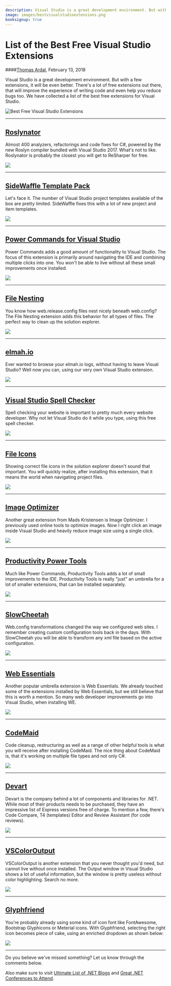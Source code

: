 ```yaml
---
description: Visual Studio is a great development environment. But with a few extensions, it will be even better. There's a lot of free extensions out there, that will improve the experience of writing code and even help you reduce bugs too. We have collected a list of the best free extensions for Visual Studio.
image: images/bestvisualstudioextensions.png
booksignup: true
---
```


# List of the Best Free Visual Studio Extensions

####[Thomas Ardal](http://elmah.io/about/), February 13, 2018

Visual Studio is a great development environment. But with a few extensions, it will be even better. There's a lot of free extensions out there, that will improve the experience of writing code and even help you reduce bugs too. We have collected a list of the best free extensions for Visual Studio.

![Best Free Visual Studio Extensions](/images/bestvisualstudioextensions.png)
 
<hr/>

## <a href="https://marketplace.visualstudio.com/items?itemName=josefpihrt.Roslynator2017" target="_blank" rel="noopener noreferrer">Roslynator</a>

Almost 400 analyzers, refactorings and code fixes for C#, powered by the new Roslyn compiler bundled with Visual Studio 2017. What's not to like. Roslynator is probably the closest you will get to ReSharper for free.

<img src="/images/roslynator.png" style="box-shadow:none;"/>

<hr/>

## <a href="https://marketplace.visualstudio.com/items?itemName=MadsKristensen.SideWaffleTemplatePack" target="_blank" rel="noopener noreferrer">SideWaffle Template Pack</a>

Let's face it. The number of Visual Studio project templates available of the box are pretty limited. SideWaffle fixes this with a lot of new project and item templates.

<img src="/images/sidewaffle.png" style="box-shadow:none;"/>

<hr/>

## <a href="https://marketplace.visualstudio.com/items?itemName=VisualStudioProductTeam.PowerCommandsforVisualStudio" target="_blank" rel="noopener noreferrer">Power Commands for Visual Studio</a>

Power Commands adds a good amount of functionality to Visual Studio. The focus of this extension is primarily around navigating the IDE and combining multiple clicks into one. You won't be able to live without all these small improvements once installed.

<img src="/images/powercommands.png" style="box-shadow:none;"/>

<hr/>

## <a href="https://marketplace.visualstudio.com/items?itemName=MadsKristensen.FileNesting" target="_blank" rel="noopener noreferrer">File Nesting</a>

You know how web.release.config files nest nicely beneath web.config? The File Nesting extension adds this behavior for all types of files. The perfect way to clean up the solution explorer.

<img src="/images/filenesting.png" style="box-shadow:none;"/>

<hr/>

## <a href="https://marketplace.visualstudio.com/items?itemName=ThomasArdal.elmahio" target="_blank" rel="noopener noreferrer">elmah.io</a>

Ever wanted to browse your elmah.io logs, without having to leave Visual Studio? Well now you can, using our very own Visual Studio extension.

<img src="/images/elmahioextensions.png" style="box-shadow:none;"/>

<hr/>

## <a href="https://marketplace.visualstudio.com/items?itemName=EWoodruff.VisualStudioSpellCheckerVS2017andLater" target="_blank" rel="noopener noreferrer">Visual Studio Spell Checker</a>

Spell checking your website is important to pretty much every website developer. Why not let Visual Studio do it while you type, using this free spell checker.

<img src="/images/spellchecker.png" style="box-shadow:none;"/>

<hr/>

## <a href="https://marketplace.visualstudio.com/items?itemName=MadsKristensen.FileIcons" target="_blank" rel="noopener noreferrer">File Icons</a>

Showing correct file icons in the solution explorer doesn't sound that important. You will quickly realize, after installing this extension, that it means the world when navigating project files.

<img src="/images/fileicons.png" style="box-shadow:none;"/>

<hr/>

## <a href="https://marketplace.visualstudio.com/items?itemName=MadsKristensen.ImageOptimizer" target="_blank" rel="noopener noreferrer">Image Optimizer</a>

Another great extension from Mads Kristensen is Image Optimizer. I previously used online tools to optimize images. Now I right click an image inside Visual Studio and heavily reduce image size using a single click.

<img src="/images/imageoptimizer.png" style="box-shadow:none;"/>

<hr/>

## <a href="https://marketplace.visualstudio.com/items?itemName=VisualStudioProductTeam.ProductivityPowerPack2017" target="_blank" rel="noopener noreferrer">Productivity Power Tools</a>

Much like Power Commands, Productivity Tools adds a lot of small improvements to the IDE. Productivity Tools is really "just" an umbrella for a lot of smaller extensions, that can be installed separately.

<img src="/images/productivitypowertools.png" style="box-shadow:none;"/>

<hr/>

## <a href="https://marketplace.visualstudio.com/items?itemName=VisualStudioProductTeam.SlowCheetah-XMLTransforms" target="_blank" rel="noopener noreferrer">SlowCheetah</a>

Web.config transformations changed the way we configured web sites. I remember creating custom configuration tools back in the days. With SlowCheetah you will be able to transform any xml file based on the active configuration.

<img src="/images/slowcheetah.png" style="box-shadow:none;"/>

<hr/>

## <a href="https://marketplace.visualstudio.com/items?itemName=MadsKristensen.WebExtensionPack2017" target="_blank" rel="noopener noreferrer">Web Essentials</a>

Another popular umbrella extension is Web Essentials. We already touched some of the extensions installed by Web Essentials, but we still believe that this is worth a mention. So many web developer improvements go into Visual Studio, when installing WE.

<img src="/images/webessentials.png" style="box-shadow:none;"/>

<hr/>

## <a href="https://marketplace.visualstudio.com/items?itemName=SteveCadwallader.CodeMaid" target="_blank" rel="noopener noreferrer">CodeMaid</a>

Code cleanup, restructuring as well as a range of other helpful tools is what you will receive after installing CodeMaid. The nice thing about CodeMaid is, that it's working on multiple file types and not only C#.

<img src="/images/codemaid.png" style="box-shadow:none;"/>

<hr/>

## <a href="https://www.devart.com/" target="_blank" rel="noopener noreferrer">Devart</a>

Devart is the company behind a lot of components and libraries for .NET. While most of their products needs to be purchased, they have an impressive list of Express versions free of charge. To mention a few, there's Code Compare, T4 (templates) Editor and Review Assistant (for code reviews).

<img src="/images/devart.png" style="box-shadow:none;"/>

<hr/>

## <a href="https://marketplace.visualstudio.com/items?itemName=MikeWard-AnnArbor.VSColorOutput" target="_blank" rel="noopener noreferrer">VSColorOutput</a>

VSColorOutput is another extension that you never thought you'd need, but cannot live without once installed. The Output window in Visual Studio shows a lot of useful information, but the window is pretty useless without color highlighting. Search no more.

<img src="/images/vscoloroutput.png" style="box-shadow:none;"/>

<hr/>

## <a href="https://marketplace.visualstudio.com/items?itemName=RionWilliams.Glyphfriend2017" target="_blank" rel="noopener noreferrer">Glyphfriend</a>

You're probably already using some kind of icon font like FontAwesome, Bootstrap Glyphicons or Meterial icons. With Glyphfriend, selecting the right icon becomes piece of cake, using an enriched dropdown as shown below:

<img src="/images/glyphfriend.gif" style="box-shadow:none;"/>

<hr/>

Do you believe we've missed something? Let us know through the comments below.

Also make sure to visit [Ultimate List of .NET Blogs](https://blog.elmah.io/net-blogs-to-follow-the-ultimate-list/) and [Great .NET Conferences to Attend](https://blog.elmah.io/great-dot-net-conferences-to-attend/).